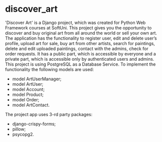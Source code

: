 # discover_art
'Discover Art' is a Django project, which was created for Python Web Framework courses at SoftUni.
This project gives you the opportunity to discover and buy original art from all around the world or sell your own art.
The application has the functionality to register user, edit and delete user’s profile, upload art for sale, buy art from other artists, search for paintings, delete and edit uploaded paintings, contact with the admins, check for order requests.  It has a public part, which is accessible by everyone and a private part, which is accessible only by authenticated users and admins. 
    This project is using PostgreSQL as a Database Service.
    To implement the functionality the following models are used:
  -	model ArtUserManager;
  -	model ArtUser;
  -	model Account;
  -	model Product;
  -	model Order;
  -	model ArtContact.
  
The project app uses 3-rd party packages:
  -	django-crispy-forms;
  -	pillow;
  -	psycopg2.
